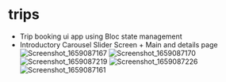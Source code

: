 # trips

- Trip booking ui app using Bloc state management
- Introductory Carousel Slider Screen + Main and details page
![Screenshot_1659087167](https://user-images.githubusercontent.com/97689966/181755513-d15cf818-eb2e-4980-8483-997739fedce2.png)
![Screenshot_1659087170](https://user-images.githubusercontent.com/97689966/181755528-8d8c32dc-fda2-4a6f-8c98-a62dc74546f2.png)
![Screenshot_1659087219](https://user-images.githubusercontent.com/97689966/181755552-ed1a576a-fd47-4daa-b49e-873e621c1803.png)
![Screenshot_1659087226](https://user-images.githubusercontent.com/97689966/181755578-1188d8e2-ab51-458d-921a-4e8d3d621621.png)
![Screenshot_1659087161](https://user-images.githubusercontent.com/97689966/181755603-801c8fff-8af0-4eb1-bbbc-1cad97449cad.png)
